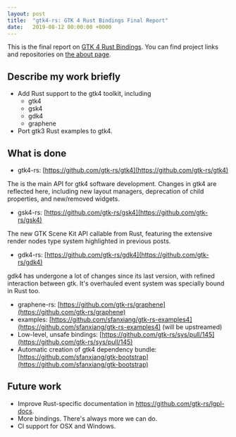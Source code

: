 ```yaml
---
layout: post
title:  "gtk4-rs: GTK 4 Rust Bindings Final Report"
date:   2019-08-12 00:00:00 +0000
---
```


This is the final report on [GTK 4 Rust Bindings](https://summerofcode.withgoogle.com/projects/#5172521249275904). You can find project links and repositories on [the about page](https://sfanxiang.github.io/gsoc-2019/about/).

## Describe my work briefly

- Add Rust support to the gtk4 toolkit, including
  - gtk4
  - gsk4
  - gdk4
  - graphene
- Port gtk3 Rust examples to gtk4.

## What is done

- gtk4-rs: [https://github.com/gtk-rs/gtk4](https://github.com/gtk-rs/gtk4)

The is the main API for gtk4 software development. Changes in gtk4 are reflected here, including new layout managers, deprecation of child properties, and new/removed widgets.

- gsk4-rs: [https://github.com/gtk-rs/gsk4](https://github.com/gtk-rs/gsk4)

The new GTK Scene Kit API callable from Rust, featuring the extensive render nodes type system highlighted in previous posts.

- gdk4-rs: [https://github.com/gtk-rs/gdk4](https://github.com/gtk-rs/gdk4)

gdk4 has undergone a lot of changes since its last version, with refined interaction between gtk. It's overhauled event system was specially bound in Rust too.

- graphene-rs: [https://github.com/gtk-rs/graphene](https://github.com/gtk-rs/graphene)
- examples: [https://github.com/sfanxiang/gtk-rs-examples4](https://github.com/sfanxiang/gtk-rs-examples4) (will be upstreamed)
- Low-level, unsafe bindings: [https://github.com/gtk-rs/sys/pull/145](https://github.com/gtk-rs/sys/pull/145)
- Automatic creation of gtk4 dependency bundle: [https://github.com/sfanxiang/gtk-bootstrap](https://github.com/sfanxiang/gtk-bootstrap)

## Future work

- Improve Rust-specific documentation in https://github.com/gtk-rs/lgpl-docs.
- More bindings. There's always more we can do.
- CI support for OSX and Windows.
